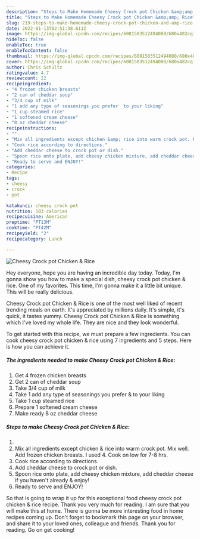 ```yaml
---
description: "Steps to Make Homemade Cheesy Crock pot Chicken &amp;amp; Rice"
title: "Steps to Make Homemade Cheesy Crock pot Chicken &amp;amp; Rice"
slug: 219-steps-to-make-homemade-cheesy-crock-pot-chicken-and-amp-rice
date: 2022-01-13T02:51:38.611Z
image: https://img-global.cpcdn.com/recipes/6081503512494080/680x482cq70/cheesy-crock-pot-chicken-rice-recipe-main-photo.jpg
hideToc: false
enableToc: true
enableTocContent: false
thumbnail: https://img-global.cpcdn.com/recipes/6081503512494080/680x482cq70/cheesy-crock-pot-chicken-rice-recipe-main-photo.jpg
cover: https://img-global.cpcdn.com/recipes/6081503512494080/680x482cq70/cheesy-crock-pot-chicken-rice-recipe-main-photo.jpg
author: Chris Schultz
ratingvalue: 4.7
reviewcount: 22
recipeingredient:
- "4 frozen chicken breasts"
- "2 can of cheddar soup"
- "3/4 cup of milk"
- "1 add any type of seasonings you prefer  to your liking"
- "1 cup steamed rice"
- "1 softened cream cheese"
- "8 oz cheddar cheese"
recipeinstructions:
- ""
- "Mix all ingredients except chicken &amp; rice into warm crock pot. Mix well. Add frozen chicken breasts. I used 4. Cook on low for 7-8 hrs."
- "Cook rice according to directions."
- "Add cheddar cheese to crock pot or dish."
- "Spoon rice onto plate, add cheesy chicken mixture, add cheddar cheese if you haven&#39;t already &amp; enjoy!"
- "Ready to serve and ENJOY!"
categories:
- Recipe
tags:
- cheesy
- crock
- pot

katakunci: cheesy crock pot 
nutrition: 183 calories
recipecuisine: American
preptime: "PT13M"
cooktime: "PT42M"
recipeyield: "2"
recipecategory: Lunch

---
```



![Cheesy Crock pot Chicken &amp; Rice](https://img-global.cpcdn.com/recipes/6081503512494080/680x482cq70/cheesy-crock-pot-chicken-rice-recipe-main-photo.jpg)

Hey everyone, hope you are having an incredible day today. Today, I'm gonna show you how to make a special dish, cheesy crock pot chicken &amp; rice. One of my favorites. This time, I'm gonna make it a little bit unique. This will be really delicious.

Cheesy Crock pot Chicken &amp; Rice is one of the most well liked of recent trending meals on earth. It's appreciated by millions daily. It's simple, it's quick, it tastes yummy. Cheesy Crock pot Chicken &amp; Rice is something which I've loved my whole life. They are nice and they look wonderful.




To get started with this recipe, we must prepare a few ingredients. You can cook cheesy crock pot chicken &amp; rice using 7 ingredients and 5 steps. Here is how you can achieve it.

<!--inarticleads1-->

##### The ingredients needed to make Cheesy Crock pot Chicken &amp; Rice:

1. Get 4 frozen chicken breasts
1. Get 2 can of cheddar soup
1. Take 3/4 cup of milk
1. Take 1 add any type of seasonings you prefer &amp; to your liking
1. Take 1 cup steamed rice
1. Prepare 1 softened cream cheese
1. Make ready 8 oz cheddar cheese




<!--inarticleads2-->

##### Steps to make Cheesy Crock pot Chicken &amp; Rice:

1. 
1. Mix all ingredients except chicken &amp; rice into warm crock pot. Mix well. Add frozen chicken breasts. I used 4. Cook on low for 7-8 hrs.
1. Cook rice according to directions.
1. Add cheddar cheese to crock pot or dish.
1. Spoon rice onto plate, add cheesy chicken mixture, add cheddar cheese if you haven&#39;t already &amp; enjoy!
1. Ready to serve and ENJOY!



So that is going to wrap it up for this exceptional food cheesy crock pot chicken &amp; rice recipe. Thank you very much for reading. I am sure that you will make this at home. There is gonna be more interesting food in home recipes coming up. Don't forget to bookmark this page on your browser, and share it to your loved ones, colleague and friends. Thank you for reading. Go on get cooking!
